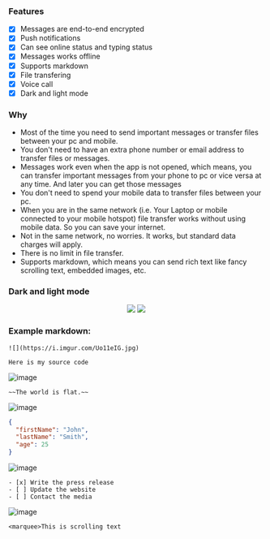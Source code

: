 ### Features

- [x] Messages are end-to-end encrypted
- [x] Push notifications
- [x] Can see online status and typing status
- [x] Messages works offline
- [x] Supports markdown
- [x] File transfering
- [x] Voice call
- [x] Dark and light mode

### Why

- Most of the time you need to send important messages or transfer files between your pc and mobile.
- You don't need to have an extra phone number or email address to transfer files or messages.
- Messages work even when the app is not opened, which means, you can transfer important messages from your phone to pc or vice versa at any time. And later you can get those messages
- You don't need to spend your mobile data to transfer files between your pc.
- When you are in the same network (i.e. Your Laptop or mobile connected to your mobile hotspot) file transfer works without using mobile data. So you can save your internet.
- Not in the same network, no worries. It works, but standard data charges will apply.
- There is no limit in file transfer.
- Supports markdown, which means you can send rich text like fancy scrolling text, embedded images, etc.

### Dark and light mode

<p align="center">
    <img src="https://user-images.githubusercontent.com/43115551/99629257-b14ef900-2a5d-11eb-8bdc-8797f32eb593.jpg">
    <img src="https://user-images.githubusercontent.com/43115551/99628646-9334c900-2a5c-11eb-8239-5cebefa66b89.jpg">
</p>

### Example markdown:

```
![](https://i.imgur.com/Uo11eIG.jpg)

Here is my source code
```

![image](https://user-images.githubusercontent.com/43115551/100191160-af7dad80-2f15-11eb-8d44-ab146ea4c431.png)

```
~~The world is flat.~~
```

![image](https://user-images.githubusercontent.com/43115551/100191478-32066d00-2f16-11eb-9cca-5d94387d2f8c.png)

```json
{
  "firstName": "John",
  "lastName": "Smith",
  "age": 25
}
```

![image](https://user-images.githubusercontent.com/43115551/100191597-6ed26400-2f16-11eb-94c9-0a5241cd4120.png)

```
- [x] Write the press release
- [ ] Update the website
- [ ] Contact the media
```

![image](https://user-images.githubusercontent.com/43115551/100191691-97f2f480-2f16-11eb-9270-3f984ed17b28.png)

```
<marquee>This is scrolling text
```
